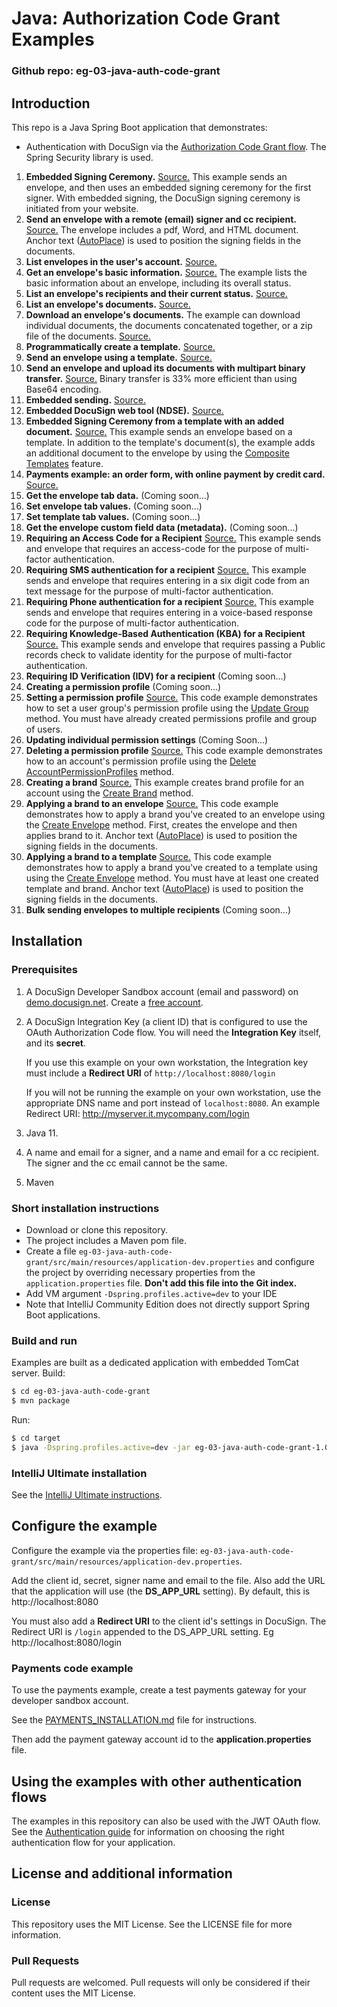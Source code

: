 # Java: Authorization Code Grant Examples

### Github repo: eg-03-java-auth-code-grant
## Introduction
This repo is a Java Spring Boot application that demonstrates:

* Authentication with DocuSign via the
  [Authorization Code Grant flow](https://developers.docusign.com/esign-rest-api/guides/authentication/oauth2-code-grant).
  The Spring Security library is used.

1. **Embedded Signing Ceremony.**
   [Source.](./src/main/java/com/docusign/controller/examples/EG001ControllerEmbeddedSigning.java)
   This example sends an envelope, and then uses an embedded signing ceremony for the first signer.
   With embedded signing, the DocuSign signing ceremony is initiated from your website.
1. **Send an envelope with a remote (email) signer and cc recipient.**
   [Source.](./src/main/java/com/docusign/controller/examples/EG002ControllerSigningViaEmail.java)
   The envelope includes a pdf, Word, and HTML document.
   Anchor text ([AutoPlace](https://support.docusign.com/en/guides/AutoPlace-New-DocuSign-Experience)) is used to position the signing fields in the documents.
1. **List envelopes in the user's account.**
   [Source.](./src/main/java/com/docusign/controller/examples/EG003ControllerListEnvelopes.java)
1. **Get an envelope's basic information.**
   [Source.](./src/main/java/com/docusign/controller/examples/EG004ControllerEnvelopeInfo.java)
   The example lists the basic information about an envelope, including its overall status.
1. **List an envelope's recipients and their current status.**
   [Source.](./src/main/java/com/docusign/controller/examples/EG005ControllerEnvelopeRecipients.java)
1. **List an envelope's documents.**
   [Source.](./src/main/java/com/docusign/controller/examples/EG006ControllerEnvelopeDocs.java)
1. **Download an envelope's documents.** The example can download individual
   documents, the documents concatenated together, or a zip file of the documents.
   [Source.](./src/main/java/com/docusign/controller/examples/EG007ControllerEnvelopeGetDoc.java)
1. **Programmatically create a template.**
   [Source.](./src/main/java/com/docusign/controller/examples/EG008ControllerCreateTemplate.java)
1. **Send an envelope using a template.**
   [Source.](./src/main/java/com/docusign/controller/examples/EG009ControllerUseTemplate.java)
1. **Send an envelope and upload its documents with multipart binary transfer.**
   [Source.](./src/main/java/com/docusign/controller/examples/EG010ControllerSendBinaryDocs.java)
   Binary transfer is 33% more efficient than using Base64 encoding.
1. **Embedded sending.**
   [Source.](./src/main/java/com/docusign/controller/examples/EG011ControllerEmbeddedSending.java)
1. **Embedded DocuSign web tool (NDSE).**
   [Source.](./src/main/java/com/docusign/controller/examples/EG012ControllerEmbeddedConsole.java)
1. **Embedded Signing Ceremony from a template with an added document.**
   [Source.](./src/main/java/com/docusign/controller/examples/EG013ControllerAddDocToTemplate.java)
   This example sends an envelope based on a template.
   In addition to the template's document(s), the example adds an
   additional document to the envelope by using the
   [Composite Templates](https://developers.docusign.com/esign-rest-api/guides/features/templates#composite-templates)
   feature.
1. **Payments example: an order form, with online payment by credit card.**
   [Source.](./src/main/java/com/docusign/controller/examples/EG014ControllerCollectPayment.java)
1. **Get the envelope tab data.** (Coming soon...)
1. **Set envelope tab values.** (Coming soon...)
1. **Set template tab values.** (Coming soon...)
1. **Get the envelope custom field data (metadata).** (Coming soon...)
1. **Requiring an Access Code for a Recipient**
   [Source.](./src/main/java/com/docusign/controller/examples/EG019ControllerAccessCodeAuthentication.java)
   This example sends and envelope that requires an access-code for the purpose of multi-factor authentication.
1. **Requiring SMS authentication for a recipient**
   [Source.](./src/main/java/com/docusign/controller/examples/EG020ControllerSmsAuthentication.java)
   This example sends and envelope that requires entering in a six digit code from an text message for the purpose of multi-factor authentication.
1. **Requiring Phone authentication for a recipient**
   [Source.](./src/main/java/com/docusign/controller/examples/EG021ControllerPhoneAuthentication.java)
   This example sends and envelope that requires entering in a voice-based response code for the purpose of multi-factor authentication.
1. **Requiring Knowledge-Based Authentication (KBA) for a Recipient**
   [Source.](./src/main/java/com/docusign/controller/examples/EG022ControllerKBAAuthentication.java)
   This example sends and envelope that requires passing a Public records check to validate identity for the purpose of multi-factor authentication.
1. **Requiring ID Verification (IDV) for a recipient**  (Coming soon...)  
1. **Creating a permission profile** (Coming soon...)
1. **Setting a permission profile**
   [Source.](./src/main/java/com/docusign/controller/examples/EG025ControllerPermissionSetUserGroups.java)
   This code example demonstrates how to set a user group's permission profile using the [Update Group](https://developers.docusign.com/esign-rest-api/reference/UserGroups/Groups/update) method. 
   You must have already created permissions profile and group of users.
1. **Updating individual permission settings** (Coming Soon...)
1. **Deleting a permission profile**
   [Source.](./src/main/java/com/docusign/controller/examples/EG027ControllerPermissionDelete.java)
   This code example demonstrates how to an account's permission profile using the [Delete AccountPermissionProfiles](https://developers.docusign.com/esign-rest-api/reference/Accounts/AccountPermissionProfiles/delete) method. 
1. **Creating a brand**
   [Source.](./src/main/java/com/docusign/controller/examples/EG028ControllerCreateBrand.java)
   This example creates brand profile for an account using the [Create Brand](https://developers.docusign.com/esign-rest-api/reference/Accounts/AccountBrands/create) method.
1. **Applying a brand to an envelope**
   [Source.](./src/main/java/com/docusign/controller/examples/EG029ControllerApplyBrandToEnvelope.java)
   This code example demonstrates how to apply a brand you've created to an envelope using the [Create Envelope](https://developers.docusign.com/esign-rest-api/reference/Envelopes/Envelopes/create) method. 
   First, creates the envelope and then applies brand to it.
   Anchor text ([AutoPlace](https://support.docusign.com/en/guides/AutoPlace-New-DocuSign-Experience)) is used to position the signing fields in the documents.
1. **Applying a brand to a template**
   [Source.](./src/main/java/com/docusign/controller/examples/EG030ControllerApplyBrandToTemplate.java)
   This code example demonstrates how to apply a brand you've created to a template using using the [Create Envelope](https://developers.docusign.com/esign-rest-api/reference/Envelopes/Envelopes/create) method. 
   You must have at least one created template and brand.
   Anchor text ([AutoPlace](https://support.docusign.com/en/guides/AutoPlace-New-DocuSign-Experience)) is used to position the signing fields in the documents.
1. **Bulk sending envelopes to multiple recipients** (Coming soon...)


## Installation

### Prerequisites
1. A DocuSign Developer Sandbox account (email and password) on [demo.docusign.net](https://demo.docusign.net).
   Create a [free account](https://go.docusign.com/sandbox/productshot/?elqCampaignId=16533).
1. A DocuSign Integration Key (a client ID) that is configured to use the
   OAuth Authorization Code flow.
   You will need the **Integration Key** itself, and its **secret**.

   If you use this example on your own workstation,
   the Integration key must include a **Redirect URI** of `http://localhost:8080/login`

   If you will not be running the example on your own workstation,
   use the appropriate DNS name and port instead of `localhost:8080`.
   An example Redirect URI: http://myserver.it.mycompany.com/login

1. Java 11.
1. A name and email for a signer, and a name and email for a cc recipient.
   The signer and the cc email cannot be the same.
1. Maven

### Short installation instructions
* Download or clone this repository.
* The project includes a Maven pom file.
* Create a file `eg-03-java-auth-code-grant/src/main/resources/application-dev.properties` and configure the project by overriding necessary properties from the `application.properties` file. **Don't add this file into the Git index.**
* Add VM argument `-Dspring.profiles.active=dev` to your IDE
* Note that IntelliJ Community Edition does not directly support
  Spring Boot applications.  

### Build and run
Examples are built as a dedicated application with embedded TomCat server. Build:  
``` bash
$ cd eg-03-java-auth-code-grant
$ mvn package
```
Run:  
``` bash
$ cd target
$ java -Dspring.profiles.active=dev -jar eg-03-java-auth-code-grant-1.0-SNAPSHOT.war
```

### IntelliJ Ultimate installation

See the [IntelliJ Ultimate instructions](https://github.com/docusign/eg-03-java-auth-code-grant/blob/master/docs/Readme_IntelliJ_Ultimate.md).

## Configure the example

Configure the example via the properties file:
`eg-03-java-auth-code-grant/src/main/resources/application-dev.properties`.

Add the client id, secret, signer name and email to the file.
Also add the URL that the application will use (the **DS_APP_URL** setting).
By default, this is http://localhost:8080

You must also add a **Redirect URI** to the client id's settings in
DocuSign. The Redirect URI is `/login` appended to the DS_APP_URL setting.
Eg http://localhost:8080/login  

### Payments code example
To use the payments example, create a
test payments gateway for your developer sandbox account.

See the
[PAYMENTS_INSTALLATION.md](https://github.com/docusign/eg-03-java-auth-code-grant/blob/master/PAYMENTS_INSTALLATION.md)
file for instructions.

Then add the payment gateway account id to the **application.properties** file.

## Using the examples with other authentication flows

The examples in this repository can also be used with the
JWT OAuth flow.
See the [Authentication guide](https://developers.docusign.com/esign-rest-api/guides/authentication)
for information on choosing the right authentication flow for your application.

## License and additional information

### License
This repository uses the MIT License. See the LICENSE file for more information.

### Pull Requests
Pull requests are welcomed. Pull requests will only be considered if their content
uses the MIT License.
